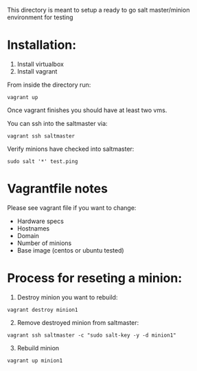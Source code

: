 This directory is meant to setup a ready to go salt master/minion environment for testing

# Installation:

1. Install virtualbox
2. Install vagrant

From inside the directory run:
```
vagrant up
```
  
Once vagrant finishes you should have at least two vms.

You can ssh into the saltmaster via:
```
vagrant ssh saltmaster
```
 
Verify minions have checked into saltmaster:
```
sudo salt '*' test.ping
```

# Vagrantfile notes

Please see vagrant file if you want to change:
* Hardware specs
* Hostnames
* Domain
* Number of minions
* Base image (centos or ubuntu tested)
  
# Process for reseting a minion:
1. Destroy minion you want to rebuild:
```
vagrant destroy minion1
```
  
2. Remove destroyed minion from saltmaster:

```
vagrant ssh saltmaster -c "sudo salt-key -y -d minion1"
```
  
3. Rebuild minion
```
vagrant up minion1
```
